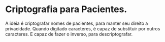 # Criptografia para Pacientes.
A idéia é criptografar nomes de pacientes, para manter seu direito a privacidade. Quando digitado caracteres, é capaz de substituir por outros caracteres. E capaz de fazer o inverso, para descriptografar.
